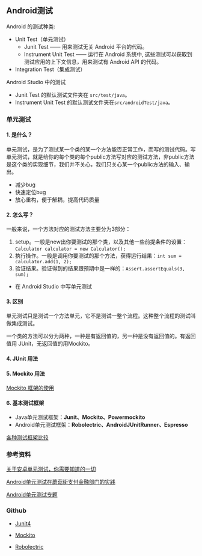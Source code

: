 ## Android测试

Android 的测试种类:

- Unit Test（单元测试）
  - Junit Test —— 用来测试无关 Android 平台的代码。
  - Instrument Unit Test —— 运行在 Android 系统中, 这些测试可以获取到测试应用的上下文信息，用来测试有 Android API 的代码。
- Integration Test（集成测试）

Android Studio 中的测试

- Junit Test 的默认测试文件夹在 `src/test/java`。
- Instrument Unit Test 的默认测试文件夹在`src/androidTest/java`。

### 单元测试

#### 1. 是什么？

单元测试，是为了测试某一个类的某一个方法能否正常工作，而写的测试代码。写单元测试，就是给你的每个类的每个public方法写对应的测试方法，非public方法是这个类的实现细节，我们并不关心，我们只关心某一个public方法的输入、输出。

- 减少bug
- 快速定位bug
- 放心重构，便于解耦，提高代码质量

#### 2. 怎么写？
一般来说，一个方法对应的测试方法主要分为3部分：

1. setup。一般是new出你要测试的那个类，以及其他一些前提条件的设置：`Calculator calculator = new Calculator();`
2. 执行操作。一般是调用你要测试的那个方法，获得运行结果：`int sum = calculator.add(1, 2);`
3. 验证结果。验证得到的结果跟预期中是一样的：`Assert.assertEquals(3, sum);`

- 在 Android Studio 中写单元测试

#### 3. 区别

单元测试只是测试一个方法单元，它不是测试一整个流程。这种整个流程的测试叫做集成测试。

一个类的方法可以分为两种，一种是有返回值的，另一种是没有返回值的。有返回值用 JUnit，无返回值的用Mockito。

#### 4. JUnit 用法

#### 5. Mockito 用法

[Mockito 框架的使用](https://blog.csdn.net/qq_17766199/article/details/78450007)

#### 6. 基本测试框架

- Java单元测试框架：**Junit、Mockito、Powermockito**
- Android单元测试框架：**Robolectric、AndroidJUnitRunner、Espresso**

[各种测试框架比较](https://davidleee.com/2017/07/04/Android-unit-test-lib-compare/)

### 参考资料

[关于安卓单元测试，你需要知道的一切](http://chriszou.com/2016/06/07/android-unit-testing-everything-you-need-to-know.html)

[Android单元测试在蘑菇街支付金融部门的实践](http://chriszou.com/2016/04/25/android-unit-testing-wechat-group-share.html)

[Android单元测试专题](https://blog.csdn.net/qq_17766199/article/details/78243176#commentBox)

### Github

- [Junit4](https://github.com/junit-team/junit4)

- [Mockito](https://github.com/mockito/mockito)

- [Robolectric](https://github.com/robolectric/robolectric)